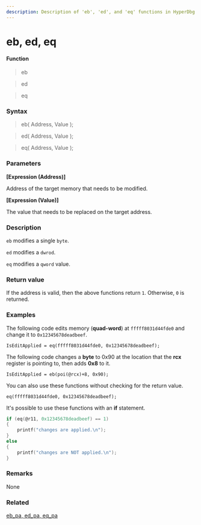 ```yaml
---
description: Description of 'eb', 'ed', and 'eq' functions in HyperDbg Scripts
---
```


# eb, ed, eq

#### Function

> eb

> ed

> eq

### Syntax

> eb( Address, Value );

> ed( Address, Value );

> eq( Address, Value );

### Parameters

**\[Expression (Address)]**

Address of the target memory that needs to be modified.

**\[Expression (Value)]**

The value that needs to be replaced on the target address.

### Description

`eb` modifies a single `byte`.

`ed` modifies a `dwrod`.

`eq` modifies a `qword` value.

### Return value

If the address is valid, then the above functions return `1`. Otherwise, `0` is returned.

### Examples

The following code edits memory (**quad-word**) at `fffff8031d44fde0` and change it to `0x12345678deadbeef`.

`IsEditApplied = eq(fffff8031d44fde0, 0x12345678deadbeef);`

The following code changes a **byte** to 0x90 at the location that the **rcx** register is pointing to, then adds **0x8** to it.

`IsEditApplied = eb(poi(@rcx)+8, 0x90);`

You can also use these functions without checking for the return value.

`eq(fffff8031d44fde0, 0x12345678deadbeef);`

It's possible to use these functions with an **if** statement.

```c
if (eq(@r11, 0x12345678deadbeef) == 1) 
{ 
	printf("changes are applied.\n");
}
else 
{
	printf("changes are NOT applied.\n");
}
```

### Remarks

None

### Related

[eb\_pa, ed\_pa, eq\_pa](https://docs.hyperdbg.org/commands/scripting-language/functions/memory/eb_pa-ed_pa-eq_pa)
